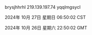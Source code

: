 brysjhhrhl 219.139.197.74 yqqlmgsycl

2024年 10月 27日 星期日 06:50:02 CST

2024年 10月 26日 星期六 22:50:02 GMT
